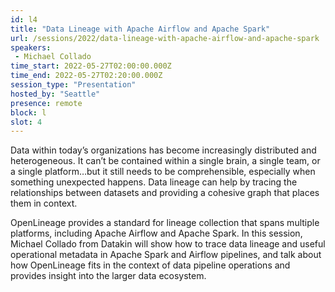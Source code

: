 ```yaml
---
id: l4
title: "Data Lineage with Apache Airflow and Apache Spark"
url: /sessions/2022/data-lineage-with-apache-airflow-and-apache-spark
speakers:
 - Michael Collado
time_start: 2022-05-27T02:00:00.000Z
time_end: 2022-05-27T02:20:00.000Z
session_type: "Presentation"
hosted_by: "Seattle"
presence: remote
block: l
slot: 4
---
```


Data within today’s organizations has become increasingly distributed and heterogeneous. It can’t be contained within a single brain, a single team, or a single platform…but it still needs to be comprehensible, especially when something unexpected happens. Data lineage can help by tracing the relationships between datasets and providing a cohesive graph that places them in context.
 
OpenLineage provides a standard for lineage collection that spans multiple platforms, including Apache Airflow and Apache Spark. In this session, Michael Collado from Datakin will show how to trace data lineage and useful operational metadata in Apache Spark and Airflow pipelines, and talk about how OpenLineage fits in the context of data pipeline operations and provides insight into the larger data ecosystem.